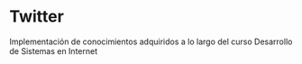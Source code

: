 # Twitter
Implementación de conocimientos adquiridos a lo largo del curso Desarrollo de Sistemas en Internet
